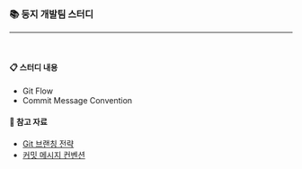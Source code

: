 ### 📚 둥지 개발팀 스터디
---


<br/>

#### 📋 스터디 내용  
- Git Flow
- Commit Message Convention


#### 📖 참고 자료  
- [Git 브랜칭 전략](https://hellowoori.tistory.com/56)
- [커밋 메시지 컨벤션](https://doublesprogramming.tistory.com/256)

